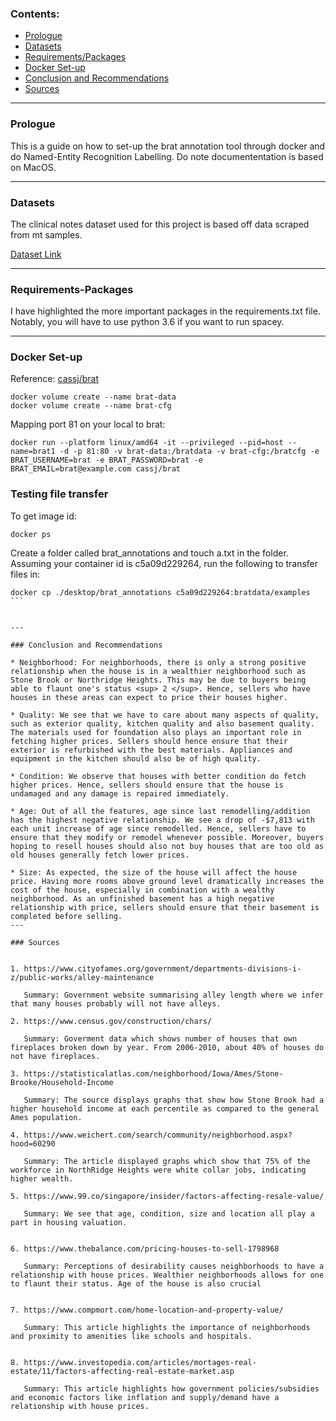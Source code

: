 ### Contents:
- [Prologue](#prologue)
- [Datasets](#Datasets)
- [Requirements/Packages](#Requirements-Packages)
- [Docker Set-up](#Docker-Set-up)
- [Conclusion and Recommendations](#Conclusion-and-Recommendations)
- [Sources](#Sources)

---

### Prologue

This is a guide on how to set-up the brat annotation tool through docker and do Named-Entity Recognition Labelling. Do note documententation is based on MacOS.

---

### Datasets

The clinical notes dataset used for this project is based off data scraped from mt samples.

[Dataset Link](https://www.kaggle.com/datasets/tboyle10/medicaltranscriptions)

---

### Requirements-Packages

I have highlighted the more important packages in the requirements.txt file. Notably, you will have to use python 3.6 if you want to run spacey.

---

### Docker Set-up

Reference: [cassj/brat](https://user-images.githubusercontent.com/50508538/187128975-c774562f-21dc-44dc-b7a8-92c11956e7f3.png)

```
docker volume create --name brat-data
docker volume create --name brat-cfg
```

Mapping port 81 on your local to brat:

```
docker run --platform linux/amd64 -it --privileged --pid=host --name=brat1 -d -p 81:80 -v brat-data:/bratdata -v brat-cfg:/bratcfg -e BRAT_USERNAME=brat -e BRAT_PASSWORD=brat -e BRAT_EMAIL=brat@example.com cassj/brat

```
### Testing file transfer

To get image id:

```
docker ps
```

Create a folder called brat_annotations and touch a.txt in the folder. Assuming your container id is c5a09d229264, run the following to transfer files in:

```
docker cp ./desktop/brat_annotations c5a09d229264:bratdata/examples ```


---

### Conclusion and Recommendations

* Neighborhood: For neighborhoods, there is only a strong positive relationship when the house is in a wealthier neighborhood such as Stone Brook or Northridge Heights. This may be due to buyers being able to flaunt one's status <sup> 2 </sup>. Hence, sellers who have houses in these areas can expect to price their houses higher.

* Quality: We see that we have to care about many aspects of quality, such as exterior quality, kitchen quality and also basement quality. The materials used for foundation also plays an important role in fetching higher prices. Sellers should hence ensure that their exterior is refurbished with the best materials. Appliances and equipment in the kitchen should also be of high quality.

* Condition: We observe that houses with better condition do fetch higher prices. Hence, sellers should ensure that the house is undamaged and any damage is repaired immediately.

* Age: Out of all the features, age since last remodelling/addition has the highest negative relationship. We see a drop of -$7,813 with each unit increase of age since remodelled. Hence, sellers have to ensure that they modify or remodel whenever possible. Moreover, buyers hoping to resell houses should also not buy houses that are too old as old houses generally fetch lower prices.

* Size: As expected, the size of the house will affect the house price. Having more rooms above ground level dramatically increases the cost of the house, especially in combination with a wealthy neighborhood. As an unfinished basement has a high negative relationship with price, sellers should ensure that their basement is completed before selling.
---

### Sources
    

1. https://www.cityofames.org/government/departments-divisions-i-z/public-works/alley-maintenance

   Summary: Government website summarising alley length where we infer that many houses probably will not have alleys.
   
2. https://www.census.gov/construction/chars/
    
   Summary: Goverment data which shows number of houses that own fireplaces broken down by year. From 2006-2010, about 40% of houses do not have fireplaces.
   
3. https://statisticalatlas.com/neighborhood/Iowa/Ames/Stone-Brooke/Household-Income

   Summary: The source displays graphs that show how Stone Brook had a higher household income at each percentile as compared to the general Ames population.
   
4. https://www.weichert.com/search/community/neighborhood.aspx?hood=60290

   Summary: The article displayed graphs which show that 75% of the workforce in NorthRidge Heights were white collar jobs, indicating higher wealth.
   
5. https://www.99.co/singapore/insider/factors-affecting-resale-value/

   Summary: We see that age, condition, size and location all play a part in housing valuation.


6. https://www.thebalance.com/pricing-houses-to-sell-1798968
   
   Summary: Perceptions of desirability causes neighborhoods to have a relationship with house prices. Wealthier neighborhoods allows for one to flaunt their status. Age of the house is also crucial


7. https://www.compmort.com/home-location-and-property-value/

   Summary: This article highlights the importance of neighborhoods and proximity to amenities like schools and hospitals.
   

8. https://www.investopedia.com/articles/mortages-real-estate/11/factors-affecting-real-estate-market.asp
   
   Summary: This article highlights how government policies/subsidies and economic factors like inflation and supply/demand have a relationship with house prices.
